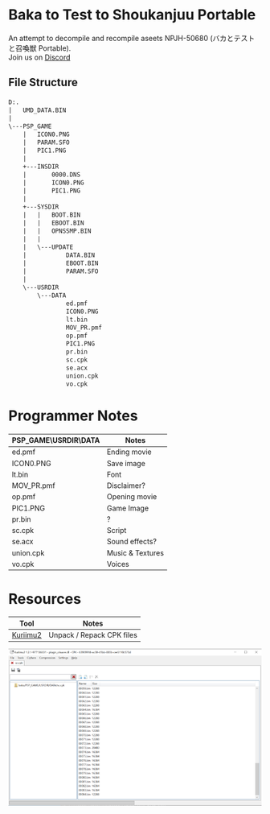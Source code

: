 # Baka to Test to Shoukanjuu Portable
An attempt to decompile and recompile aseets NPJH-50680 (バカとテストと召喚獣 Portable).  
Join us on [Discord](https://discord.gg/CcZ2M62Gsy)

## File Structure
```
D:.
|   UMD_DATA.BIN
|
\---PSP_GAME
    |   ICON0.PNG
    |   PARAM.SFO
    |   PIC1.PNG
    |
    +---INSDIR
    |       0000.DNS
    |       ICON0.PNG
    |       PIC1.PNG
    |
    +---SYSDIR
    |   |   BOOT.BIN
    |   |   EBOOT.BIN
    |   |   OPNSSMP.BIN
    |   |
    |   \---UPDATE
    |           DATA.BIN
    |           EBOOT.BIN
    |           PARAM.SFO
    |
    \---USRDIR
        \---DATA
                ed.pmf
                ICON0.PNG
                lt.bin
                MOV_PR.pmf
                op.pmf
                PIC1.PNG
                pr.bin
                sc.cpk
                se.acx
                union.cpk
                vo.cpk
```

# Programmer Notes

| PSP_GAME\USRDIR\DATA | Notes |
| -------------------- | ----- |
| ed.pmf | Ending movie |
| ICON0.PNG | Save image |
| lt.bin | Font |
| MOV_PR.pmf | Disclaimer? |
| op.pmf | Opening movie |
| PIC1.PNG | Game Image |
| pr.bin | ? |
| sc.cpk | Script |
| se.acx | Sound effects? |
| union.cpk | Music & Textures |
| vo.cpk | Voices |

# Resources
| Tool | Notes |
| ---- | ----- |
| [Kuriimu2](https://github.com/FanTranslatorsInternational/Kuriimu2) | Unpack / Repack CPK files |

![](docs/screenshots/kuriimu2.png)